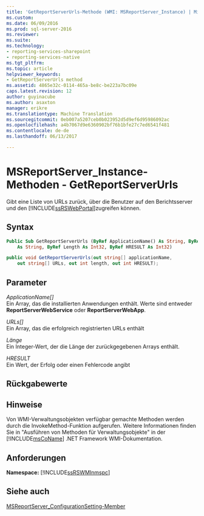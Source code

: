 ```yaml
---
title: 'GetReportServerUrls-Methode (WMI: MSReportServer_Instance) | Microsoft Docs'
ms.custom: 
ms.date: 06/09/2016
ms.prod: sql-server-2016
ms.reviewer: 
ms.suite: 
ms.technology:
- reporting-services-sharepoint
- reporting-services-native
ms.tgt_pltfrm: 
ms.topic: article
helpviewer_keywords:
- GetReportServerUrls method
ms.assetid: 4865e32c-0114-465a-be8c-be223a7bc09e
caps.latest.revision: 12
author: guyinacube
ms.author: asaxton
manager: erikre
ms.translationtype: Machine Translation
ms.sourcegitcommit: 0eb007a5207ceb0b023952d5d9ef6d95986092ac
ms.openlocfilehash: a4b7067d9e6360902bf76b1bfe27c7ed6541f481
ms.contentlocale: de-de
ms.lasthandoff: 06/13/2017

---
```

# <a name="msreportserverinstance-methods---getreportserverurls"></a>MSReportServer_Instance-Methoden - GetReportServerUrls
  Gibt eine Liste von URLs zurück, über die Benutzer auf den Berichtsserver und den [!INCLUDE[ssRSWebPortal](../../includes/ssrswebportal.md)]zugreifen können.  
  
## <a name="syntax"></a>Syntax  
  
```vb  
Public Sub GetReportServerUrls (ByRef ApplicationName() As String, ByRef URLs()_  
    As String, ByRef Length As Int32, ByRef HRESULT As Int32)  
```  
  
```csharp  
public void GetReportServerUrls(out string[] applicationName,   
    out string[] URLs, out int length, out int HRESULT);  
```  
  
## <a name="parameters"></a>Parameter  
 *ApplicationName[]*  
 Ein Array, das die installierten Anwendungen enthält. Werte sind entweder **ReportServerWebService** oder **ReportServerWebApp**.  
  
 *URLs[]*  
 Ein Array, das die erfolgreich registrierten URLs enthält  
  
 *Länge*  
 Ein Integer-Wert, der die Länge der zurückgegebenen Arrays enthält.  
  
 *HRESULT*  
 Ein Wert, der Erfolg oder einen Fehlercode angibt  
  
## <a name="return-values"></a>Rückgabewerte  
  
## <a name="remarks"></a>Hinweise  
 Von WMI-Verwaltungsobjekten verfügbar gemachte Methoden werden durch die InvokeMethod-Funktion aufgerufen. Weitere Informationen finden Sie in "Ausführen von Methoden für Verwaltungsobjekte" in der [!INCLUDE[msCoName](../../includes/msconame-md.md)] .NET Framework WMI-Dokumentation.  
  
## <a name="requirements"></a>Anforderungen  
 **Namespace:** [!INCLUDE[ssRSWMInmspc](../../includes/ssrswminmspc-md.md)]  
  
## <a name="see-also"></a>Siehe auch  
 [MSReportServer_ConfigurationSetting-Member](../../reporting-services/wmi-provider-library-reference/msreportserver-configurationsetting-members.md)  
  
  

